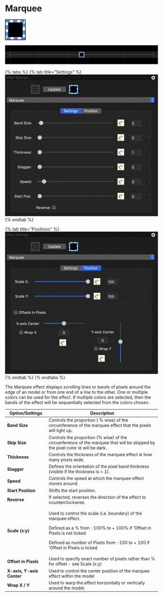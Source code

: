 # Marquee

![Icon](<../../.gitbook/assets/image (365).png>)

![Sequencer Grid](<../../.gitbook/assets/image (462) (1).png>)

{% tabs %}
{% tab title="Settings" %}
![](<../../.gitbook/assets/image (561).png>)
{% endtab %}

{% tab title="Positions" %}
![](<../../.gitbook/assets/image (497).png>)
{% endtab %}
{% endtabs %}

The Marquee effect displays scrolling lines or bands of pixels around the edge of an model or from one end of a line to the other. One or multiple colors can be used for the effect. If multiple colors are selected, then the bands of the effect will be sequentially selected from the colors chosen.

| Option/Settings           | Description                                                                                                                                                                                                                              |
| ------------------------- | ---------------------------------------------------------------------------------------------------------------------------------------------------------------------------------------------------------------------------------------- |
| **Band Size**             | Controls the proportion ( % wise) of the circumference of the marquee effect that the pixels will light up.                                                                                                                              |
| **Skip Size**             | Controls the proportion (% wise) of the circumference of the marquee that will be skipped by the pixel color ie will be dark.                                                                                                            |
| **Thickness**             | Controls the thickness of the marquee effect ie how many pixels wide.                                                                                                                                                                    |
| **Stagger**               | Defines the orientation of the pixel band thickness (visible if the thickness is > 1).                                                                                                                                                   |
| **Speed**                 | Controls the speed at which the marquee effect moves around.                                                                                                                                                                             |
| **Start Position**        | Shifts the start position.                                                                                                                                                                                                               |
| **Reverse**               | If selected, reverses the direction of the effect to counterclockwise.                                                                                                                                                                   |
| **Scale (x:y)**           | <p>Used to control the scale (i.e. boundary) of the marquee effect.</p><p>Defined as a % from -100% to + 100% if ‘Offset in Pixels is not ticked</p><p>Defined as number of Pixels from -100 to + 100 if ‘Offset in Pixels is ticked</p> |
| **Offset in Pixels**      | Used to specify exact number of pixels rather than % for offset - see Scale (x:y)                                                                                                                                                        |
| **X-axis, Y-axis Center** | Used to control the center position of the marquee effect within the model                                                                                                                                                               |
| **Wrap X / Y**            | Used to warp the effect horizontally or vertically around the model.                                                                                                                                                                     |
